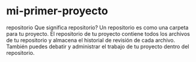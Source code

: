 # mi-primer-proyecto
repositorio
Que significa repositorio?
Un repositorio es como una carpeta para tu proyecto. El repositorio de tu proyecto contiene todos los archivos de tu repositorio y almacena el historial de revisión de cada archivo. También puedes debatir y administrar el trabajo de tu proyecto dentro del repositorio.
